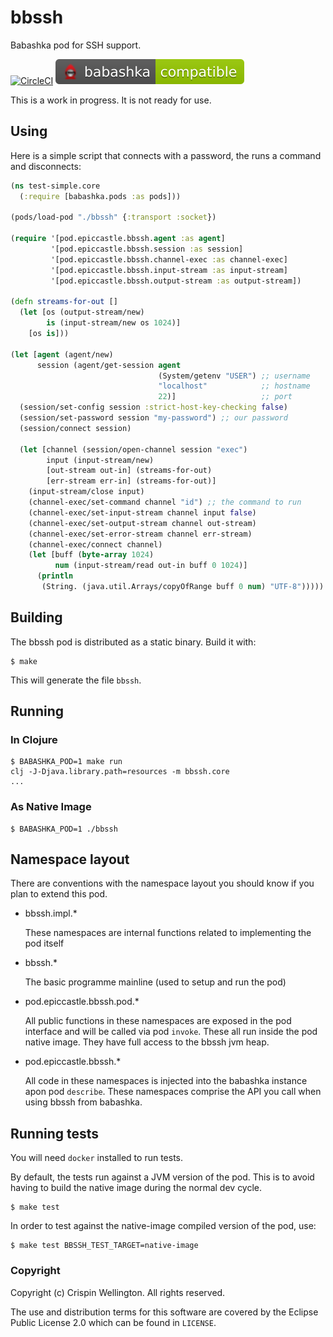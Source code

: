 # bbssh
Babashka pod for SSH support.

[![CircleCI](https://circleci.com/gh/epiccastle/bbssh/tree/master.svg?style=shield)](https://circleci.com/gh/epiccastle/bbssh/tree/master)
[![Babashka](https://raw.githubusercontent.com/babashka/babashka/master/logo/badge.svg)](https://github.com/babashka/babashka)

This is a work in progress. It is not ready for use.

## Using

Here is a simple script that connects with a password, the runs a command and disconnects:

```clj
(ns test-simple.core
  (:require [babashka.pods :as pods]))

(pods/load-pod "./bbssh" {:transport :socket})

(require '[pod.epiccastle.bbssh.agent :as agent]
         '[pod.epiccastle.bbssh.session :as session]
         '[pod.epiccastle.bbssh.channel-exec :as channel-exec]
         '[pod.epiccastle.bbssh.input-stream :as input-stream]
         '[pod.epiccastle.bbssh.output-stream :as output-stream])

(defn streams-for-out []
  (let [os (output-stream/new)
        is (input-stream/new os 1024)]
    [os is]))

(let [agent (agent/new)
      session (agent/get-session agent
                                 (System/getenv "USER") ;; username
                                 "localhost"            ;; hostname
                                 22)]                   ;; port
  (session/set-config session :strict-host-key-checking false)
  (session/set-password session "my-password") ;; our password
  (session/connect session)

  (let [channel (session/open-channel session "exec")
        input (input-stream/new)
        [out-stream out-in] (streams-for-out)
        [err-stream err-in] (streams-for-out)]
    (input-stream/close input)
    (channel-exec/set-command channel "id") ;; the command to run
    (channel-exec/set-input-stream channel input false)
    (channel-exec/set-output-stream channel out-stream)
    (channel-exec/set-error-stream channel err-stream)
    (channel-exec/connect channel)
    (let [buff (byte-array 1024)
          num (input-stream/read out-in buff 0 1024)]
      (println
       (String. (java.util.Arrays/copyOfRange buff 0 num) "UTF-8")))))

```

## Building

The bbssh pod is distributed as a static binary. Build it with:

```
$ make
```

This will generate the file `bbssh`.

## Running

### In Clojure

```
$ BABASHKA_POD=1 make run
clj -J-Djava.library.path=resources -m bbssh.core
...
```

### As Native Image

```
$ BABASHKA_POD=1 ./bbssh
```

## Namespace layout

There are conventions with the namespace layout you should know if you plan to extend this pod.

 - bbssh.impl.*

     These namespaces are internal functions related to implementing the pod itself

 - bbssh.*

     The basic programme mainline (used to setup and run the pod)

 - pod.epiccastle.bbssh.pod.*

     All public functions in these namespaces are exposed in the pod interface and will be called via pod `invoke`. These all run inside the pod native image. They have full access to the bbssh jvm heap.

 - pod.epiccastle.bbssh.*

     All code in these namespaces is injected into the babashka instance apon pod `describe`. These namespaces comprise the API you call when using bbssh from babashka.

## Running tests

You will need `docker` installed to run tests.

By default, the tests run against a JVM version of the pod. This is to avoid having to build the native image during the normal dev cycle.

```
$ make test
```

In order to test against the native-image compiled version of the pod, use:

```
$ make test BBSSH_TEST_TARGET=native-image
```

### Copyright

Copyright (c) Crispin Wellington. All rights reserved.

The use and distribution terms for this software are covered by the
Eclipse Public License 2.0 which can be found in `LICENSE`.
